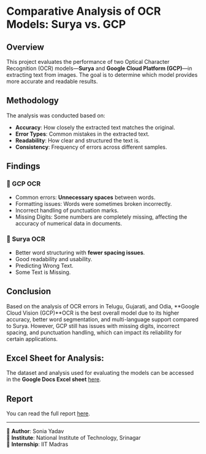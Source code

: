 # Comparative Analysis of OCR Models: Surya vs. GCP

## Overview
This project evaluates the performance of two Optical Character Recognition (OCR) models—**Surya** and **Google Cloud Platform (GCP)**—in extracting text from images. The goal is to determine which model provides more accurate and readable results.

## Methodology
The analysis was conducted based on:
- **Accuracy**: How closely the extracted text matches the original.
- **Error Types**: Common mistakes in the extracted text.
- **Readability**: How clear and structured the text is.
- **Consistency**: Frequency of errors across different samples.

## Findings
### 🔹 GCP OCR
- Common errors: **Unnecessary spaces** between words.
- Formatting issues: Words were sometimes broken incorrectly.
-  Incorrect handling of punctuation marks.
-  Missing Digits: Some numbers are completely missing, affecting the accuracy of numerical data in documents.

### 🔹 Surya OCR
- Better word structuring with **fewer spacing issues**.
- Good readability and usability.
- Predicting Wrong Text.
- Some Text is Missing.

## Conclusion
Based on the analysis of OCR errors in Telugu, Gujarati, and Odia, 
**Google Cloud Vision (GCP)**OCR is the best overall model due to its higher accuracy, better word segmentation, 
and multi-language support compared to Surya. However, GCP still has issues with missing digits, incorrect 
spacing, and punctuation handling, which can impact its reliability for certain applications.

## Excel Sheet for Analysis:
The dataset and analysis used for evaluating the models can be accessed in the **Google Docs Excel sheet** [here](https://docs.google.com/spreadsheets/d/1EPlpC0yaOwmFxHK59AYqwxq9d-ihYgbF/edit?usp=sharing&ouid=110672771518185269583&rtpof=true&sd=true).


## Report
You can read the full report [here](Excel_sheet_of_analysis_AND_best_model_suggest/Sonia-IITMadras_Report.pdf).

---
📌 **Author**: Sonia Yadav  
📌 **Institute**: National Institute of Technology, Srinagar  
📌 **Internship**: IIT Madras  

